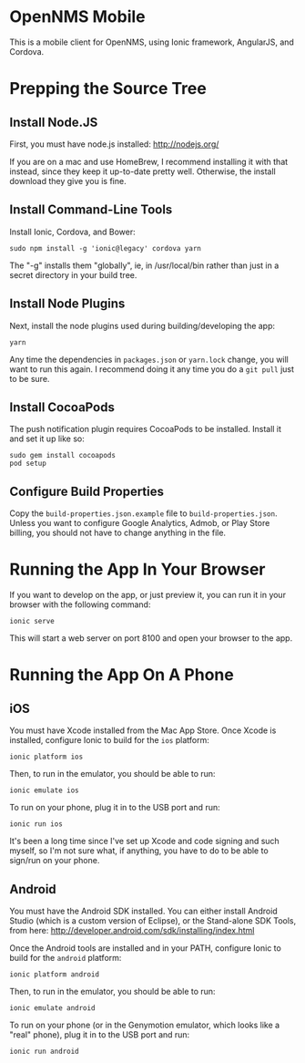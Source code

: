 OpenNMS Mobile
==============

This is a mobile client for OpenNMS, using Ionic framework, AngularJS, and Cordova.

Prepping the Source Tree
========================

Install Node.JS
---------------

First, you must have node.js installed: http://nodejs.org/

If you are on a mac and use HomeBrew, I recommend installing it with that instead, since they keep it up-to-date pretty well.  Otherwise, the install download they give you is fine.

Install Command-Line Tools
--------------------------

Install Ionic, Cordova, and Bower:

```
sudo npm install -g 'ionic@legacy' cordova yarn
```

The "-g" installs them "globally", ie, in /usr/local/bin rather than just in a secret directory in your build tree.

Install Node Plugins
--------------------

Next, install the node plugins used during building/developing the app:

```
yarn
```

Any time the dependencies in `packages.json` or `yarn.lock` change, you will want to run this again.  I recommend doing it any time you do a `git pull` just to be sure.

Install CocoaPods
-----------------

The push notification plugin requires CocoaPods to be installed.  Install it and set it up like so:

```
sudo gem install cocoapods
pod setup
```

Configure Build Properties
--------------------------

Copy the `build-properties.json.example` file to `build-properties.json`.  Unless you want to configure Google Analytics, Admob, or Play Store billing, you should not have to change anything in the file.

Running the App In Your Browser
===============================

If you want to develop on the app, or just preview it, you can run it in your browser with the following command:

```
ionic serve
```

This will start a web server on port 8100 and open your browser to the app.

Running the App On A Phone
==========================

iOS
---

You must have Xcode installed from the Mac App Store. Once Xcode is installed, configure Ionic to build for the `ios` platform:

```
ionic platform ios
```

Then, to run in the emulator, you should be able to run:

```
ionic emulate ios
```

To run on your phone, plug it in to the USB port and run:

```
ionic run ios
```

It's been a long time since I've set up Xcode and code signing and such myself, so I'm not sure what, if anything, you have to do to be able to sign/run on your phone.

Android
-------

You must have the Android SDK installed.  You can either install Android Studio (which is a custom version of Eclipse), or the Stand-alone SDK Tools, from here: http://developer.android.com/sdk/installing/index.html

Once the Android tools are installed and in your PATH, configure Ionic to build for the `android` platform:

```
ionic platform android
```

Then, to run in the emulator, you should be able to run:

```
ionic emulate android
```

To run on your phone (or in the Genymotion emulator, which looks like a "real" phone), plug it in to the USB port and run:

```
ionic run android
```
